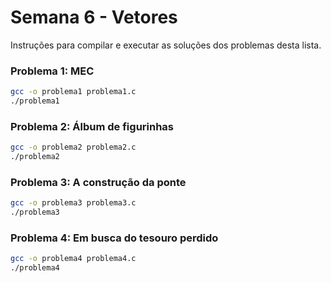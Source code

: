 # Semana 6 - Vetores

Instruções para compilar e executar as soluções dos problemas desta lista.

### Problema 1: MEC 
```bash
gcc -o problema1 problema1.c
./problema1
```

### Problema 2: Álbum de figurinhas
```bash
gcc -o problema2 problema2.c
./problema2
```

### Problema 3: A construção da ponte
```bash
gcc -o problema3 problema3.c
./problema3
```

### Problema 4: Em busca do tesouro perdido
```bash
gcc -o problema4 problema4.c
./problema4
```